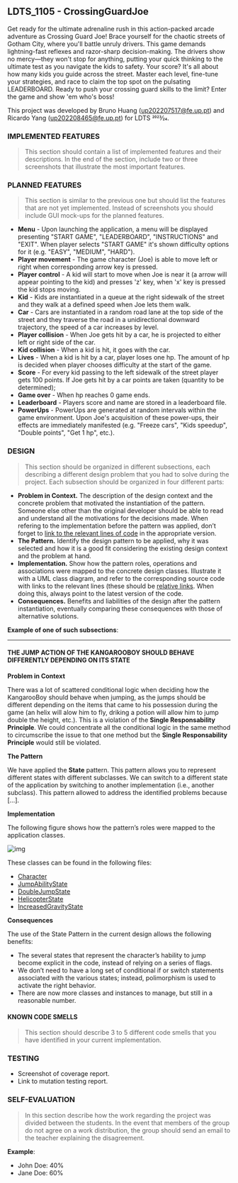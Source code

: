 ## LDTS_1105 - CrossingGuardJoe

Get ready for the ultimate adrenaline rush in this action-packed arcade adventure as Crossing Guard Joe!
Brace yourself for the chaotic streets of Gotham City, where you'll battle unruly drivers.
This game demands lightning-fast reflexes and razor-sharp decision-making.
The drivers show no mercy—they won't stop for anything, putting your quick thinking to the ultimate test as you navigate the kids to safety.
Your score? It's all about how many kids you guide across the street.
Master each level, fine-tune your strategies, and race to claim the top spot on the pulsating LEADERBOARD.
Ready to push your crossing guard skills to the limit?
Enter the game and show 'em who's boss!

This project was developed by Bruno Huang (up202207517@fe.up.pt) and Ricardo Yang (up202208465@fe.up.pt) for LDTS 2023⁄24.

### IMPLEMENTED FEATURES

> This section should contain a list of implemented features and their descriptions. In the end of the section, include two or three screenshots that illustrate the most important features.

### PLANNED FEATURES

> This section is similar to the previous one but should list the features that are not yet implemented. Instead of screenshots you should include GUI mock-ups for the planned features.

- **Menu** - Upon launching the application, a menu will be displayed presenting "START GAME", "LEADERBOARD", "INSTRUCTIONS" and "EXIT". When player selects "START GAME" it's shown difficulty options for it (e.g. "EASY", "MEDIUM", "HARD").
- **Player movement** - The game character (Joe) is able to move left or right when corresponding arrow key is pressed.
- **Player control** - A kid will start to move when Joe is near it (a arrow will appear pointing to the kid) and presses 'z' key, when 'x' key is pressed the kid stops moving.
- **Kid** - Kids are instantiated in a queue at the right sidewalk of the street and they walk at a defined speed when Joe lets them walk.
- **Car** - Cars are instantiated in a random road lane at the top side of the street and they traverse the road in a unidirectional downward trajectory, the speed of a car increases by level.
- **Player collision** - When Joe gets hit by a car, he is projected to either left or right side of the car.
- **Kid collision** - When a kid is hit, it goes with the car.
- **Lives** - When a kid is hit by a car, player loses one hp. The amount of hp is decided when player chooses difficulty at the start of the game.
- **Score** - For every kid passing to the left sidewalk of the street player gets 100 points. If Joe gets hit by a car points are taken (quantity to be determined);
- **Game over** - When hp reaches 0 game ends.
- **Leaderboard** - Players score and name are stored in a leaderboard file.
- **PowerUps** - PowerUps are generated at random intervals within the game environment. Upon Joe's acquisition of these power-ups, their effects are immediately manifested (e.g. "Freeze cars", "Kids speedup", "Double points", "Get 1 hp", etc.).

### DESIGN

> This section should be organized in different subsections, each describing a different design problem that you had to solve during the project. Each subsection should be organized in four different parts:

- **Problem in Context.** The description of the design context and the concrete problem that motivated the instantiation of the pattern. Someone else other than the original developer should be able to read and understand all the motivations for the decisions made. When refering to the implementation before the pattern was applied, don’t forget to [link to the relevant lines of code](https://help.github.com/en/articles/creating-a-permanent-link-to-a-code-snippet) in the appropriate version.
- **The Pattern.** Identify the design pattern to be applied, why it was selected and how it is a good fit considering the existing design context and the problem at hand.
- **Implementation.** Show how the pattern roles, operations and associations were mapped to the concrete design classes. Illustrate it with a UML class diagram, and refer to the corresponding source code with links to the relevant lines (these should be [relative links](https://help.github.com/en/articles/about-readmes#relative-links-and-image-paths-in-readme-files). When doing this, always point to the latest version of the code.
- **Consequences.** Benefits and liabilities of the design after the pattern instantiation, eventually comparing these consequences with those of alternative solutions.

**Example of one of such subsections**:

------

#### THE JUMP ACTION OF THE KANGAROOBOY SHOULD BEHAVE DIFFERENTLY DEPENDING ON ITS STATE

**Problem in Context**

There was a lot of scattered conditional logic when deciding how the KangarooBoy should behave when jumping, as the jumps should be different depending on the items that came to his possession during the game (an helix will alow him to fly, driking a potion will allow him to jump double the height, etc.). This is a violation of the **Single Responsability Principle**. We could concentrate all the conditional logic in the same method to circumscribe the issue to that one method but the **Single Responsability Principle** would still be violated.

**The Pattern**

We have applied the **State** pattern. This pattern allows you to represent different states with different subclasses. We can switch to a different state of the application by switching to another implementation (i.e., another subclass). This pattern allowed to address the identified problems because […].

**Implementation**

The following figure shows how the pattern’s roles were mapped to the application classes.

![img](https://www.fe.up.pt/~arestivo/page/img/examples/lpoo/state.svg)

These classes can be found in the following files:

- [Character](https://web.fe.up.pt/~arestivo/page/courses/2021/lpoo/template/src/main/java/Character.java)
- [JumpAbilityState](https://web.fe.up.pt/~arestivo/page/courses/2021/lpoo/template/src/main/java/JumpAbilityState.java)
- [DoubleJumpState](https://web.fe.up.pt/~arestivo/page/courses/2021/lpoo/template/src/main/java/DoubleJumpState.java)
- [HelicopterState](https://web.fe.up.pt/~arestivo/page/courses/2021/lpoo/template/src/main/java/HelicopterState.java)
- [IncreasedGravityState](https://web.fe.up.pt/~arestivo/page/courses/2021/lpoo/template/src/main/java/IncreasedGravityState.java)

**Consequences**

The use of the State Pattern in the current design allows the following benefits:

- The several states that represent the character’s hability to jump become explicit in the code, instead of relying on a series of flags.
- We don’t need to have a long set of conditional if or switch statements associated with the various states; instead, polimorphism is used to activate the right behavior.
- There are now more classes and instances to manage, but still in a reasonable number.

#### KNOWN CODE SMELLS

> This section should describe 3 to 5 different code smells that you have identified in your current implementation.

### TESTING

- Screenshot of coverage report.
- Link to mutation testing report.

### SELF-EVALUATION

> In this section describe how the work regarding the project was divided between the students. In the event that members of the group do not agree on a work distribution, the group should send an email to the teacher explaining the disagreement.

**Example**:

- John Doe: 40%
- Jane Doe: 60%
